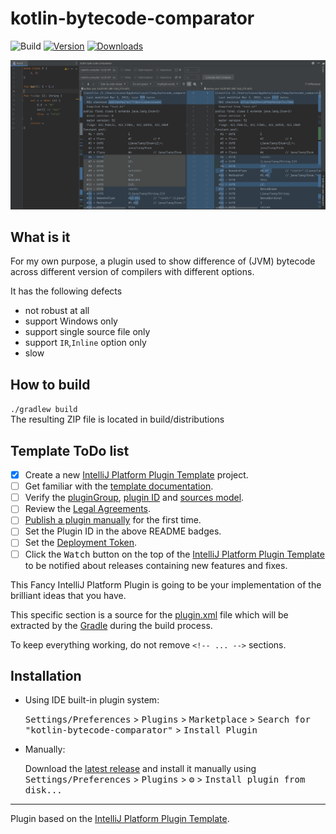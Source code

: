 # kotlin-bytecode-comparator

![Build](https://github.com/scaventz/kotlin-bytecode-comparator/workflows/Build/badge.svg)
[![Version](https://img.shields.io/jetbrains/plugin/v/18712.svg)](https://plugins.jetbrains.com/plugin/PLUGIN_ID)
[![Downloads](https://img.shields.io/jetbrains/plugin/d/18712.svg)](https://plugins.jetbrains.com/plugin/PLUGIN_ID)

![alt text](screenshot.png)
## What is it  
<!-- Plugin description -->
For my own purpose, a plugin used to show difference of (JVM) bytecode across different version of compilers with different options.

It has the following defects
- not robust at all
- support Windows only
- support single source file only
- support `IR`,`Inline` option only
- slow

## How to build
`./gradlew build`  
The resulting ZIP file is located in build/distributions
<!-- Plugin description end -->

## Template ToDo list
- [x] Create a new [IntelliJ Platform Plugin Template][template] project.
- [ ] Get familiar with the [template documentation][template].
- [ ] Verify the [pluginGroup](/gradle.properties), [plugin ID](/src/main/resources/META-INF/plugin.xml) and [sources model](/src/main/kotlin).
- [ ] Review the [Legal Agreements](https://plugins.jetbrains.com/docs/marketplace/legal-agreements.html).
- [ ] [Publish a plugin manually](https://plugins.jetbrains.com/docs/intellij/publishing-plugin.html?from=IJPluginTemplate) for the first time.
- [ ] Set the Plugin ID in the above README badges.
- [ ] Set the [Deployment Token](https://plugins.jetbrains.com/docs/marketplace/plugin-upload.html).
- [ ] Click the <kbd>Watch</kbd> button on the top of the [IntelliJ Platform Plugin Template][template] to be notified about releases containing new features and fixes.

<!-- Plugin description -->
This Fancy IntelliJ Platform Plugin is going to be your implementation of the brilliant ideas that you have.

This specific section is a source for the [plugin.xml](/src/main/resources/META-INF/plugin.xml) file which will be extracted by the [Gradle](/build.gradle.kts) during the build process.

To keep everything working, do not remove `<!-- ... -->` sections. 
<!-- Plugin description end -->

## Installation

- Using IDE built-in plugin system:
  
  <kbd>Settings/Preferences</kbd> > <kbd>Plugins</kbd> > <kbd>Marketplace</kbd> > <kbd>Search for "kotlin-bytecode-comparator"</kbd> >
  <kbd>Install Plugin</kbd>
  
- Manually:

  Download the [latest release](https://github.com/scaventz/kotlin-bytecode-comparator/releases/latest) and install it manually using
  <kbd>Settings/Preferences</kbd> > <kbd>Plugins</kbd> > <kbd>⚙️</kbd> > <kbd>Install plugin from disk...</kbd>


---
Plugin based on the [IntelliJ Platform Plugin Template][template].

[template]: https://github.com/JetBrains/intellij-platform-plugin-template
